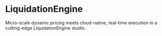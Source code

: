 # LiquidationEngine
Micro-scale dynamic pricing meets cloud-native, real-time execution in a cutting-edge LiquidationEngine studio.
